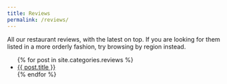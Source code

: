 ```yaml
---
title: Reviews
permalink: /reviews/
---
```

All our restaurant reviews, with the latest on top. If you are looking for them listed in a more orderly fashion, try browsing by region instead.

<ul>
  {% for post in site.categories.reviews %}
    <li><a href="{{ post.url }}">{{ post.title }}</a></li>
  {% endfor %}
</ul>

